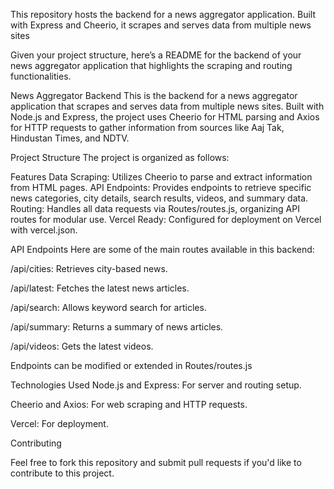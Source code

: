 This repository hosts the backend for a news aggregator application. Built with Express and Cheerio, it scrapes and serves data from multiple news sites




Given your project structure, here’s a README for the backend of your news aggregator application that highlights the scraping and routing functionalities.

News Aggregator Backend
This is the backend for a news aggregator application that scrapes and serves data from multiple news sites. Built with Node.js and Express, the project uses Cheerio for HTML parsing and Axios for HTTP requests to gather information from sources like Aaj Tak, Hindustan Times, and NDTV.

Project Structure
The project is organized as follows:


Features
Data Scraping: Utilizes Cheerio to parse and extract information from HTML pages.
API Endpoints: Provides endpoints to retrieve specific news categories, city details, search results, videos, and summary data.
Routing: Handles all data requests via Routes/routes.js, organizing API routes for modular use.
Vercel Ready: Configured for deployment on Vercel with vercel.json.

API Endpoints
Here are some of the main routes available in this backend:

/api/cities: Retrieves city-based news.

/api/latest: Fetches the latest news articles.

/api/search: Allows keyword search for articles.

/api/summary: Returns a summary of news articles.

/api/videos: Gets the latest videos.

Endpoints can be modified or extended in Routes/routes.js

Technologies Used
Node.js and Express: For server and routing setup.

Cheerio and Axios: For web scraping and HTTP requests.

Vercel: For deployment.

Contributing

Feel free to fork this repository and submit pull requests if you'd like to contribute to this project.

